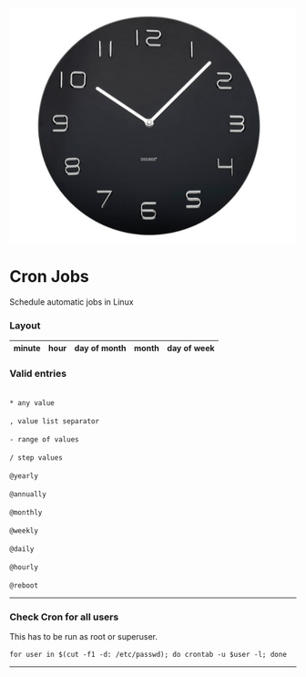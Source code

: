 
![](img/clock.png)

# Cron Jobs

Schedule automatic jobs in Linux

### Layout

| minute | hour | day of month | month | day of week |
| :----- | :--- | :----------- | :---- | :---------- |


### Valid entries
```

* any value

, value list separator

- range of values

/ step values

@yearly

@annually

@monthly

@weekly

@daily

@hourly

@reboot

```

---

### Check Cron for all users

This has to be run as root or superuser.
```
for user in $(cut -f1 -d: /etc/passwd); do crontab -u $user -l; done
```

---
 
